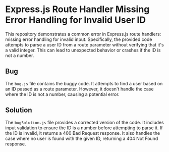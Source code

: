 # Express.js Route Handler Missing Error Handling for Invalid User ID

This repository demonstrates a common error in Express.js route handlers: missing error handling for invalid input.  Specifically, the provided code attempts to parse a user ID from a route parameter without verifying that it's a valid integer. This can lead to unexpected behavior or crashes if the ID is not a number.

## Bug

The `bug.js` file contains the buggy code.  It attempts to find a user based on an ID passed as a route parameter. However, it doesn't handle the case where the ID is not a number, causing a potential error.

## Solution

The `bugSolution.js` file provides a corrected version of the code.  It includes input validation to ensure the ID is a number before attempting to parse it.  If the ID is invalid, it returns a 400 Bad Request response.  It also handles the case where no user is found with the given ID, returning a 404 Not Found response.